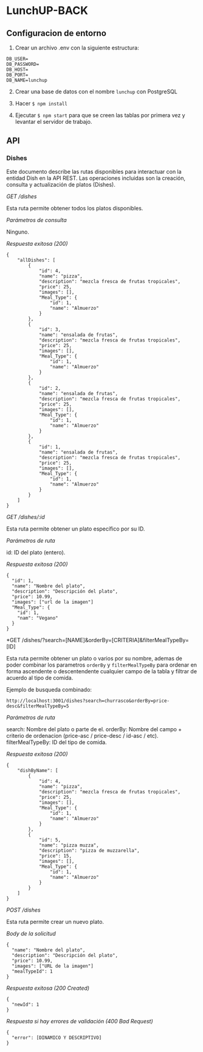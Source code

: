 # LunchUP-BACK
## Configuracion de entorno

1. Crear un archivo .env con la siguiente estructura:

```
DB_USER=
DB_PASSWORD=
DB_HOST=
DB_PORT=
DB_NAME=lunchup
```

2. Crear una base de datos con el nombre `lunchup` con PostgreSQL

3. Hacer `$ npm install `

4. Ejecutar `$ npm start` para que se creen las tablas por primera vez y levantar el servidor de trabajo.

## API

### Dishes

Este documento describe las rutas disponibles para interactuar con la entidad Dish en la API REST. Las operaciones incluidas son la creación, consulta y actualización de platos (Dishes).

*GET /dishes*

Esta ruta permite obtener todos los platos disponibles.

*Parámetros de consulta*

Ninguno.

*Respuesta exitosa (200)*
```
{
    "allDishes": [
        {
            "id": 4,
            "name": "pizza",
            "description": "mezcla fresca de frutas tropicales",
            "price": 25,
            "images": [],
            "Meal_Type": {
                "id": 1,
                "name": "Almuerzo"
            }
        },
        {
            "id": 3,
            "name": "ensalada de frutas",
            "description": "mezcla fresca de frutas tropicales",
            "price": 25,
            "images": [],
            "Meal_Type": {
                "id": 1,
                "name": "Almuerzo"
            }
        },
        {
            "id": 2,
            "name": "ensalada de frutas",
            "description": "mezcla fresca de frutas tropicales",
            "price": 25,
            "images": [],
            "Meal_Type": {
                "id": 1,
                "name": "Almuerzo"
            }
        },
        {
            "id": 1,
            "name": "ensalada de frutas",
            "description": "mezcla fresca de frutas tropicales",
            "price": 25,
            "images": [],
            "Meal_Type": {
                "id": 1,
                "name": "Almuerzo"
            }
        }
    ]
}
```

*GET /dishes/:id*

Esta ruta permite obtener un plato específico por su ID.

*Parámetros de ruta*

id: ID del plato (entero).

*Respuesta exitosa (200)*
```
{
  "id": 1,
  "name": "Nombre del plato",
  "description": "Descripción del plato",
  "price": 10.99,
  "images": ["url de la imagen"]
  "Meal_Type": {
    "id": 1,
    "nam": "Vegano"
  }
}
```

*GET /dishes/?search=[NAME]&orderBy=[CRITERIA]&filterMealTypeBy=[ID]

Esta ruta permite obtener un plato o varios por su nombre, ademas de poder combinar los parametros `orderBy` y `filterMealTypeBy` para ordenar en forma ascendente o descentendente cualquier campo de la tabla y filtrar de acuerdo al tipo de comida.

Ejemplo de busqueda combinado:
```
http://localhost:3001/dishes?search=churrasco&orderBy=price-desc&filterMealTypeBy=5
```

*Parámetros de ruta*

search: Nombre del plato o parte de el.
orderBy: Nombre del campo + criterio de ordenacion (price-asc / price-desc / id-asc / etc).
filterMealTypeBy: ID del tipo de comida.

*Respuesta exitosa (200)*
```
{
    "dishByName": [
        {
            "id": 4,
            "name": "pizza",
            "description": "mezcla fresca de frutas tropicales",
            "price": 25,
            "images": [],
            "Meal_Type": {
                "id": 1,
                "name": "Almuerzo"
            }
        },
        {
            "id": 5,
            "name": "pizza muzza",
            "description": "pizza de muzzarella",
            "price": 15,
            "images": [],
            "Meal_Type": {
                "id": 1,
                "name": "Almuerzo"
            }
        }
    ]
}
```

*POST /dishes*

Esta ruta permite crear un nuevo plato.

*Body de la solicitud*

```
{
  "name": "Nombre del plato",
  "description": "Descripción del plato",
  "price": 10.99,
  "images": ["URL de la imagen"]
  "mealTypeId": 1
}
```

*Respuesta exitosa (200 Created)*
```
{
  "newId": 1
}
```

*Respuesta si hay errores de validación (400 Bad Request)*
```
{
  "error": [DINAMICO Y DESCRIPTIVO]
}
```

